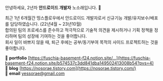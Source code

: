 안녕하세요, 2년차 **안드로이드 개발자** 노소래입니다. 👋

최근 1년 6개월간 띵스플로우에서 안드로이드 개발자로서 신규기능 개발/유지보수/배포를 담당하였습니다. (22년4월 ~ 23년10월)
<br/>
합의된 팀의 프로세스를 준수하고 적극적으로 기술적 의견을 제시하거나 기획 정책을 정리하며 팀의 성장에 기여하는 것을 좋어합니다.
<br/>
회사 일이 바쁘지 않을 때, 퇴근 후에는 공부/동기부여 목적의 사이드 프로젝트하는 것을 좋아합니다.

🌟 **portfolio** [https://fuschia-basement-f24.notion.site/...](https://fuschia-basement-f24.notion.site/b574537c3dd841dba149502413008b54?pvs=4)
<br/>
🌟 **blog** [https://nosorae.tistory.com](https://nosorae.tistory.com/)
<br/>
🌟 **email** yessorae@gmail.com
